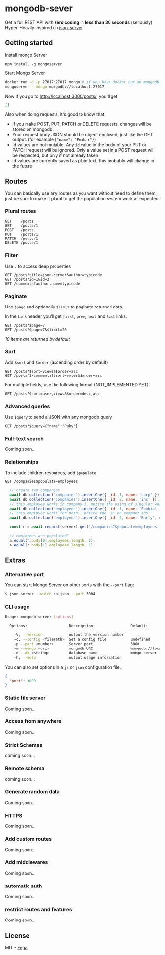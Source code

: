 # mongodb-sever

Get a full REST API with __zero coding__ in __less than 30 seconds__ (seriously)
Hyper-Heavily inspired on [json-server](https://github.com/typicode/json-server)

## Getting started

Install   mongo Server 

```
npm install -g mongoserver
```

Start Mongo Server

```bash
docker run -d -p 27017:27017 mongo # if you have docker but no mongodb 
mongoserver --mongo mongodb://localhost:27017
```

Now if you go to [http://localhost:3000/posts/](http://localhost:3000/posts/), you'll get

```json
[]
```

Also when doing requests, it's good to know that:

- If you make POST, PUT, PATCH or DELETE requests, changes will be stored on mongodb.
- Your request body JSON should be object enclosed, just like the GET output. (for example `{"name": "Foobar"}`)
- Id values are not mutable. Any `id` value in the body of your PUT or PATCH request will be ignored. Only a value set in a POST request will be respected, but only if not already taken.
- id values are currently saved as plain text, this probably will change in the future

## Routes

You can basically use any routes as you want without need to define them, just be sure to make it plural to get the population system work as expected.

### Plural routes

```
GET    /posts
GET    /posts/1
POST   /posts
PUT    /posts/1
PATCH  /posts/1
DELETE /posts/1
```


### Filter

Use `.` to access deep properties

```
GET /posts?title=json-server&author=typicode
GET /posts?id=1&id=2
GET /comments?author.name=typicode
```

### Paginate

Use `$page` and optionally `$limit` to paginate returned data.

In the `Link` header you'll get `first`, `prev`, `next` and `last` links.


```
GET /posts?$page=7
GET /posts?$page=7&$limit=20
```

_10 items are returned by default_

### Sort

Add `$sort` and `$order` (ascending order by default)

```
GET /posts?$sort=views&$order=asc
GET /posts/1/comments?$sort=votes&$order=asc
```

For multiple fields, use the following format (NOT_IMPLEMENTED YET):

```
GET /posts?$sort=user,views&$order=desc,asc
```

### Advanced queries

Use `$query` to send a JSON with any mongodb query

```
GET /posts?$query={"name":"Puky"}
```

### Full-text search

Coming soon...

### Relationships

To include children resources, add `$populate`

```
GET /companies$populate=employees
```

``` js
  // create two companies
  await db.collection('companies').insertOne({ _id: 1, name: 'corp' });
  await db.collection('companies').insertOne({ _id: 2, name: 'inc' });
  // this employee works in company 1, notice the using of singular word for companies
  await db.collection('employees').insertOne({ _id: 1, name: 'Foobio', company_id: 1 });
  // this employee works for both!, notice the "s" on company_ids!
  await db.collection('employees').insertOne({ _id: 2, name: 'Barfy', company_ids: [1, 2] });
  
  const r = await request(server).get('/companies?$populate=employees').expect(200);

  // employees are populated"
  a.equal(r.body[0].employees.length, 2);
  a.equal(r.body[1].employees.length, 1);
```

## Extras

### Alternative port

You can start Mongo Server on other ports with the `--port` flag:

```bash
$ json-server --watch db.json --port 3004
```

### CLI usage

```bash
Usage: mongodb-server [options]

  Options:                   Description:                Default:

    -V, --version            output the version number
    -c, --config <filePath>  Set a config file           undefined
    -p --port <number>       Server port                 3000
    -m --mongo <uri>         mongodb URI                 mongodb://localhost:27017
    -d --db <string>         database name               mongo-server
    -h, --help               output usage information
```

You can also set options in a `js` or `json` configuration file.

```json
{
  "port": 3000
}
``` 


### Static file server

Coming soon...


### Access from anywhere

Coming soon...

### Strict Schemas

coming soon...

### Remote schema

coming soon...

### Generate random data

Coming soon...

### HTTPS

Coming soon...

### Add custom routes

Coming soon...

### Add middlewares

Coming soon...

### automatic auth

Coming soon...

### restrict routes and features

Coming soon...

## License

MIT - [Fega](https://github.com/fega)
